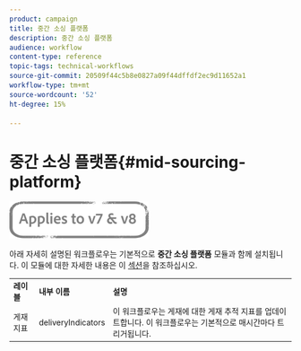 ```yaml
---
product: campaign
title: 중간 소싱 플랫폼
description: 중간 소싱 플랫폼
audience: workflow
content-type: reference
topic-tags: technical-workflows
source-git-commit: 20509f44c5b8e0827a09f44dffdf2ec9d11652a1
workflow-type: tm+mt
source-wordcount: '52'
ht-degree: 15%

---
```



# 중간 소싱 플랫폼{#mid-sourcing-platform}

![](../../assets/common.svg)

아래 자세히 설명된 워크플로우는 기본적으로 **중간 소싱 플랫폼** 모듈과 함께 설치됩니다. 이 모듈에 대한 자세한 내용은 이 [섹션](../../installation/using/mid-sourcing-deployment.md)을 참조하십시오.

<table> 
 <tbody> 
  <tr> 
   <td> <strong>레이블</strong><br /> </td> 
   <td> <strong>내부 이름</strong><br /> </td> 
   <td> <strong>설명</strong><br /> </td> 
  </tr> 
  <tr> 
   <td> <span class="uicontrol">게재 지표</span> <br /> </td> 
   <td> <span class="uicontrol">deliveryIndicators</span> <br /> </td> 
   <td> 이 워크플로우는 게재에 대한 게재 추적 지표를 업데이트합니다. 이 워크플로우는 기본적으로 매시간마다 트리거됩니다.<br /> </td> 
  </tr> 
 </tbody> 
</table>

